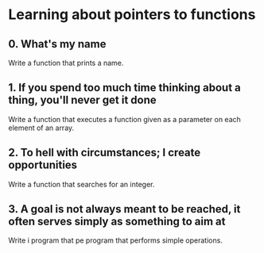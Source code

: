 # Learning about pointers to functions
## 0. What's my name
Write a function that prints a name.
## 1. If you spend too much time thinking about a thing, you'll never get it done
Write a function that executes a function given as a parameter on each element of an array.
## 2. To hell with circumstances; I create opportunities
Write a function that searches for an integer.
## 3. A goal is not always meant to be reached, it often serves simply as something to aim at 
Write i program that pe program that performs simple operations.
